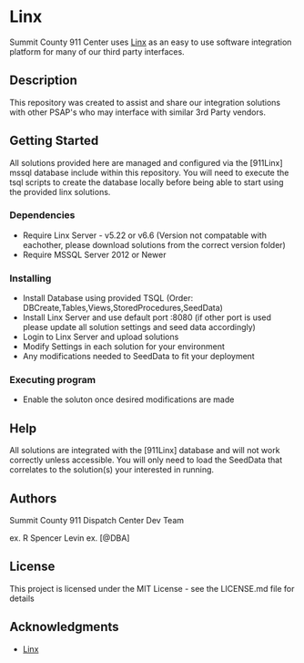 # Linx

Summit County 911 Center uses [Linx](https://linx.software/) as an easy to use software integration platform for many of our third party interfaces.

## Description

This repository was created to assist and share our integration solutions with other PSAP's who may interface with similar 3rd Party vendors.

## Getting Started

All solutions provided here are managed and configured via the [911Linx] mssql database include within this repository. You will need to execute the tsql scripts to create the database locally before being able to start using the provided linx solutions.

### Dependencies

* Require Linx Server - v5.22 or v6.6 (Version not compatable with eachother, please download solutions from the correct version folder)
* Require MSSQL Server 2012 or Newer

### Installing

* Install Database using provided TSQL (Order: DBCreate,Tables,Views,StoredProcedures,SeedData)
* Install Linx Server and use default port :8080 (if other port is used please update all solution settings and seed data accordingly)
* Login to Linx Server and upload solutions 
* Modify Settings in each solution for your environment
* Any modifications needed to SeedData to fit your deployment

### Executing program

* Enable the soluton once desired modifications are made

## Help

All solutions are integrated with the [911Linx] database and will not work correctly unless accessible.
You will only need to load the SeedData that correlates to the solution(s) your interested in running.


## Authors

Summit County 911 Dispatch Center Dev Team

ex. R Spencer Levin
ex. [@DBA]

## License

This project is licensed under the MIT License - see the LICENSE.md file for details

## Acknowledgments

* [Linx](https://linx.software/)

